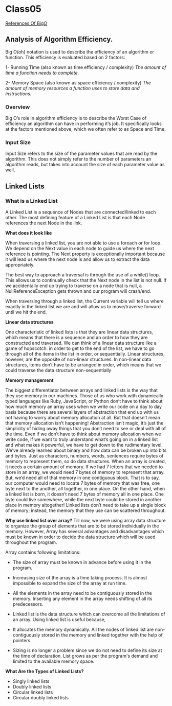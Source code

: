 # Class05

[References Of BigO](https://codefellows.github.io/common_curriculum/data_structures_and_algorithms/Code_401/class-05/resources/big_oh.html)

## Analysis of Algorithm Efficiency.

Big O(oh) notation is used to describe the efficiency of an algorithm or function. This efficiency is evaluated based on 2 factors:

1- Running Time (also known as time efficiency / complexity)
*The amount of time a function needs to complete*.

2- Memory Space (also known as space efficiency / complexity)
*The amount of memory resources a function uses to store data and instructions.*

### Overview

Big O’s role in algorithm efficiency is to describe the Worst Case of efficiency an algorithm can have in performing it’s job. It specifically looks at the factors mentioned above, which we often refer to as Space and Time.

### Input Size

Input Size refers to the size of the parameter values that are read by the algorithm. This does not simply refer to the number of parameters an algorithm reads, but takes into account the size of each parameter value as well.

## Linked Lists

### What is a Linked List

A Linked List is a sequence of Nodes that are connected/linked to each other. The most defining feature of a Linked List is that each Node references the next Node in the link.

**What does it look like**

When traversing a linked list, you are not able to use a foreach or for loop. We depend on the Next value in each node to guide us where the next reference is pointing. The Next property is exceptionally important because it will lead us where the next node is and allow us to extract the data appropriately.

The best way to approach a traversal is through the use of a while() loop. This allows us to continually check that the Next node in the list is not null. If we accidentally end up trying to traverse on a node that is null, a NullReferenceException gets thrown and our program will crash/end.

When traversing through a linked list, the Current variable will tell us where exactly in the linked list we are and will allow us to move/traverse forward until we hit the end.

**Linear data structures**

One characteristic of linked lists is that they are linear data structures, which means that there is a sequence and an order to how they are constructed and traversed. We can think of a linear data structure like a game of hopscotch: in order to get to the end of the list, we have to go through all of the items in the list in order, or sequentially. Linear structures, however, are the opposite of non-linear structures. In non-linear data structures, items don’t have to be arranged in order, which means that we could traverse the data structure non-sequentially

**Memory management**

The biggest differentiator between arrays and linked lists is the way that they use memory in our machines. Those of us who work with dynamically typed languages like Ruby, JavaScript, or Python don’t have to think about how much memory an array uses when we write our code on a day to day basis because there are several layers of abstraction that end up with us not having to worry about memory allocation at all.
But that doesn’t mean that memory allocation isn’t happening! Abstraction isn’t magic, it’s just the simplicity of hiding away things that you don’t need to see or deal with all of the time. Even if we don’t have to think about memory allocation when we write code, if we want to truly understand what’s going on in a linked list and what makes it powerful, we have to get down to the rudimentary level.
We’ve already learned about binary and how data can be broken up into bits and bytes. Just as characters, numbers, words, sentences require bytes of memory to represent them, so do data structures.
When an array is created, it needs a certain amount of memory. If we had 7 letters that we needed to store in an array, we would need 7 bytes of memory to represent that array. But, we’d need all of that memory in one contiguous block. That is to say, our computer would need to locate 7 bytes of memory that was free, one byte next to the another, all together, in one place.
On the other hand, when a linked list is born, it doesn’t need 7 bytes of memory all in one place. One byte could live somewhere, while the next byte could be stored in another place in memory altogether! Linked lists don’t need to take up a single block of memory; instead, the memory that they use can be scattered throughout.

**Why use linked list over array?**
Till now, we were using array data structure to organize the group of elements that are to be stored individually in the memory. However, Array has several advantages and disadvantages which must be known in order to decide the data structure which will be used throughout the program.

Array contains following limitations:

- The size of array must be known in advance before using it in the program.
- Increasing size of the array is a time taking process. It is almost impossible to expand the size of the array at run time.
- All the elements in the array need to be contiguously stored in the memory. Inserting any element in the array needs shifting of all its predecessors.
- Linked list is the data structure which can overcome all the limitations of an array. Using linked list is useful because,

- It allocates the memory dynamically. All the nodes of linked list are non-contiguously stored in the memory and linked together with the help of pointers.
- Sizing is no longer a problem since we do not need to define its size at the time of declaration. List grows as per the program's demand and limited to the available memory space.

**What Are the Types of Linked Lists?**

- Singly linked lists
- Doubly linked lists
- Circular linked lists
- Circular doubly linked lists
